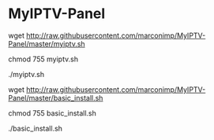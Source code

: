 # MyIPTV-Panel

wget http://raw.githubusercontent.com/marconimp/MyIPTV-Panel/master/myiptv.sh

chmod 755 myiptv.sh

./myiptv.sh


wget http://raw.githubusercontent.com/marconimp/MyIPTV-Panel/master/basic_install.sh

chmod 755 basic_install.sh

./basic_install.sh
